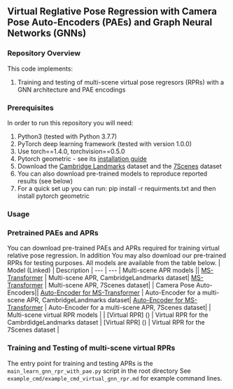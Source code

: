 ## Virtual Reglative Pose Regression with Camera Pose Auto-Encoders (PAEs) and Graph Neural Networks (GNNs)

### Repository Overview 

This code implements:

1. Training and testing of multi-scene virtual pose regresors (RPRs) with a GNN architecture and PAE encodings
### Prerequisites

In order to run this repository you will need:

1. Python3 (tested with Python 3.7.7)
1. PyTorch deep learning framework (tested with version 1.0.0)
1. Use torch==1.4.0, torchvision==0.5.0
1. Pytorch geometric - see its [installation guide]()  
1. Download the [Cambridge Landmarks](http://mi.eng.cam.ac.uk/projects/relocalisation/#dataset) dataset and the [7Scenes](https://www.microsoft.com/en-us/research/project/rgb-d-dataset-7-scenes/) dataset
1. You can also download pre-trained models to reproduce reported results (see below)
1. For a quick set up you can run: pip install -r requirments.txt and then install pytorch geometric 

### Usage
### Pretrained PAEs and APRs
You can download pre-trained PAEs and APRs required for training virtual relative pose regression. In addition
You may also download our pre-trained RPRs for testing purposes. All models are available from the table below.
| Model (Linked) | Description | 
--- | ---
| Multi-scene APR models ||
[MS-Transformer](https://drive.google.com/file/d/1ZEIKQSbZmkSnJwETjACvMbs5OeCn7f3q/view?usp=sharing) | Multi-scene APR, CambridgeLandmarks dataset|
[MS-Transformer](https://drive.google.com/file/d/1Ryn5oQ0zRV_3KVORzMAk99cP0fY2ff85/view?usp=sharing) | Multi-scene APR, 7Scenes dataset|
| Camera Pose Auto-Encoders||
[Auto-Encoder for MS-Transformer](https://drive.google.com/file/d/1rshdruRQcZYMIRI9lTY_U981cJsohauI/view?usp=sharing) | Auto-Encoder for a multi-scene APR, CambridgeLandmarks dataset|
[Auto-Encoder for MS-Transformer](https://drive.google.com/file/d/1hGcII8D0G24DBGXh3aLohCubAmfN9Rc7/view?usp=sharing) | Auto-Encoder for a multi-scene APR, 7Scenes dataset|
| Multi-scene virtual RPR models | |
[Virtual RPR] () | Virtual RPR for the CambrdidgeLandmarks dataset |
[Virtual RPR] () | Virtual RPR for the 7Scenes dataset |

### Training and Testing of multi-scene virtual RPRs
The entry point for training and testing APRs is the ```main_learn_gnn_rpr_with_pae.py``` script in the root directory
See ```example_cmd/example_cmd_virtual_gnn_rpr.md``` for example command lines.
